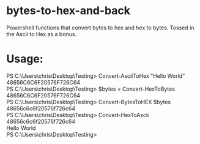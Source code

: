 # bytes-to-hex-and-back
Powershell functions that convert bytes to hex and hex to bytes. Tossed in the Ascii to Hex as a bonus.

# Usage:
PS C:\Users\chris\Desktop\Testing> Convert-AsciiToHex "Hello World"</br>
48656C6C6F20576F726C64</br>
PS C:\Users\chris\Desktop\Testing> $bytes = Convert-HexToBytes 48656C6C6F20576F726C64</br>
PS C:\Users\chris\Desktop\Testing> Convert-BytesToHEX $bytes</br>
48656c6c6f20576f726c64</br>
PS C:\Users\chris\Desktop\Testing> Convert-HexToAscii 48656c6c6f20576f726c64</br>
Hello World</br>
PS C:\Users\chris\Desktop\Testing></br>
